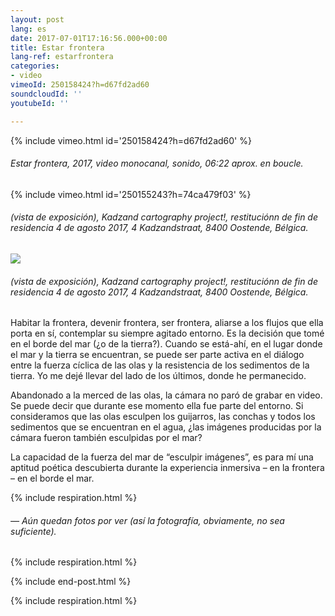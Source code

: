 ```yaml
---
layout: post
lang: es
date: 2017-07-01T17:16:56.000+00:00
title: Estar frontera
lang-ref: estarfrontera
categories:
- video
vimeoId: 250158424?h=d67fd2ad60
soundcloudId: ''
youtubeId: ''

---
```

{% include vimeo.html id='250158424?h=d67fd2ad60' %}

###### _Estar frontera_, 2017, video monocanal, sonido, 06:22 aprox. en boucle.

{% include vimeo.html id='250155243?h=74ca479f03' %}

###### (vista de exposición), _Kadzand cartography project!_, restituciónn de fin de residencia 4 de agosto 2017, 4 Kadzandstraat, 8400 Oostende, Bélgica.

![](/mepierdoparaver/imgs/estar-frontera-kadzand-up.jpg)

###### (vista de exposición), _Kadzand cartography project!_, restituciónn de fin de residencia 4 de agosto 2017, 4 Kadzandstraat, 8400 Oostende, Bélgica.

Habitar la frontera, devenir frontera, ser frontera, aliarse a los flujos que ella porta en sí, contemplar su siempre agitado entorno. Es la decisión que tomé en el borde del mar (¿o de la tierra?). Cuando se está-ahí, en el lugar donde el mar y la tierra se encuentran, se puede ser parte activa en el diálogo entre la fuerza cíclica de las olas y la resistencia de los sedimentos de la tierra. Yo me dejé llevar del lado de los últimos, donde he permanecido.

Abandonado a la merced de las olas, la cámara no paró de grabar en video. Se puede decir que durante ese momento ella fue parte del entorno. Si consideramos que las olas esculpen los guijarros, las conchas y todos los sedimentos que se encuentran en el agua, ¿las imágenes producidas por la cámara fueron también esculpidas por el mar?

La capacidad de la fuerza del mar de “esculpir imágenes”, es para mí una aptitud poética descubierta durante la experiencia inmersiva – en la frontera – en el borde el mar.

{% include respiration.html %}

###### — _Aún quedan fotos por ver (así la fotografía, obviamente, no sea suficiente)._

{% include respiration.html %}

{% include end-post.html %}

{% include respiration.html %}